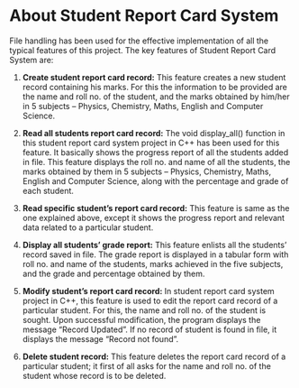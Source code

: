 # About Student Report Card System

File handling has been used for the effective implementation of all the typical features of this project. The key features of Student Report Card System are:

1. **Create student report card record:** This feature creates a new student record containing his marks. For this the information to be provided are the name and roll no. of the student, and the marks obtained by him/her in 5 subjects – Physics, Chemistry, Maths, English and Computer Science.

2. **Read all students report card record:** The void display_all() function in this student report card system project in C++ has been used for this feature. It basically shows the progress report of all the students added in file. This feature displays the roll no. and name of all the students, the marks obtained by them in 5 subjects – Physics, Chemistry, Maths, English and Computer Science, along with the percentage and grade of each student.

3. **Read specific student’s report card record:** This feature is same as the one explained above, except it shows the progress report and relevant data related to a particular student.

4. **Display all students’ grade report:** This feature enlists all the students’ record saved in file. The grade report is displayed in a tabular form with roll no. and name of the students, marks achieved in the five subjects, and the grade and percentage obtained by them.

5. **Modify student’s report card record:** In student report card system project in C++, this feature is used to edit the report card record of a particular student. For this, the name and roll no. of the student is sought. Upon successful modification, the program displays the message “Record Updated”. If no record of student is found in file, it displays the message “Record not found”.

6. **Delete student record:** This feature deletes the report card record of a particular student; it first of all asks for the name and roll no. of the student whose record is to be deleted.